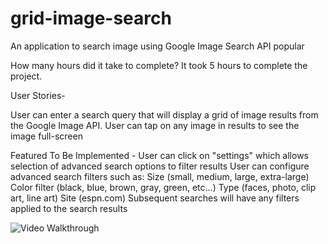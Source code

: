 grid-image-search
=================

An application to search image using Google Image Search API popular

How many hours did it take to complete?
It took 5 hours to complete the project.

User Stories- 

User can enter a search query that will display a grid of image results from the Google Image API.
User can tap on any image in results to see the image full-screen

Featured To Be Implemented -
User can click on "settings" which allows selection of advanced search options to filter results
User can configure advanced search filters such as:
Size (small, medium, large, extra-large)
Color filter (black, blue, brown, gray, green, etc...)
Type (faces, photo, clip art, line art)
Site (espn.com)
Subsequent searches will have any filters applied to the search results


![Video Walkthrough](gridimageview_2.gif)
